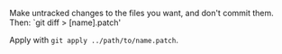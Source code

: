 Make untracked changes to the files you want, and don't commit them. Then: `git diff > [name].patch'

Apply with `git apply ../path/to/name.patch`.

